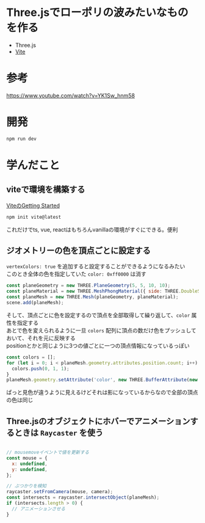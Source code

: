 # Three.jsでローポリの波みたいなものを作る

- Three.js
- [Vite](https://vitejs.dev/)

# 参考
https://www.youtube.com/watch?v=YK1Sw_hnm58


# 開発

```bash
npm run dev
```

# 学んだこと

## viteで環境を構築する

[ViteのGetting Started](https://vitejs.dev/guide/#scaffolding-your-first-vite-project)

```bash
npm init vite@latest
```

これだけでts, vue, reactはもちろんvanillaの環境がすぐにできる。便利


## ジオメトリーの色を頂点ごとに設定する

`vertexColors: true` を追加すると設定することができるようになるみたい  
このとき全体の色を指定していた `color: 0xff0000` は消す   

```js
const planeGeometry = new THREE.PlaneGeometry(5, 5, 10, 10);
const planeMaterial = new THREE.MeshPhongMaterial({ side: THREE.DoubleSide, flatShading: THREE.FlatShading, vertexColors: true });
const planeMesh = new THREE.Mesh(planeGeometry, planeMaterial);
scene.add(planeMesh);
```

そして、頂点ごとに色を設定するので頂点を全部取得して繰り返して、`color` 属性を指定する  
あとで色を変えられるように一旦 `colors` 配列に頂点の数だけ色をプッシュしておいて、それを元に反映する  
positionとかと同じように3つの値ごとに一つの頂点情報になっているっぽい

```js
const colors = [];
for (let i = 0; i < planeMesh.geometry.attributes.position.count; i++) {
  colors.push(0, 1, 1);
}
planeMesh.geometry.setAttribute('color', new THREE.BufferAttribute(new Float32Array(colors), 3));
```

ぱっと見色が違うように見えるけどそれは影になっているからなので全部の頂点の色は同じ


## Three.jsのオブジェクトにホバーでアニメーションするときは `Raycaster` を使う

```js

// mousemoveイベントで値を更新する
const mouse = {
  x: undefined,
  y: undefined,
};

// ぶつかりを検知
raycaster.setFromCamera(mouse, camera);
const intersects = raycaster.intersectObject(planeMesh);
if (intersects.length > 0) {
  // アニメーションさせる
}
```